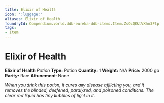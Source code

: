 ```yaml
---
title: Elixir of Health
icon: ':luggage:'
aliases: Elixir of Health
foundryId: Compendium.world.ddb-eureka-ddb-items.Item.ZsOcQKktVXhn3Ftp
tags:
- Item
---
```


# Elixir of Health

**Elixir of Health**
_Potion_
**Type:** Potion
**Quantity:** 1
**Weight:** N/A
**Price:** 2000 gp
**Rarity:** Rare
**Attunement:** None

*When you drink this potion, it cures any disease afflicting you, and it removes the blinded, deafened, paralyzed, and poisoned conditions. The clear red liquid has tiny bubbles of light in it.*